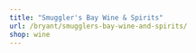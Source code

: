 ```yaml
---
title: "Smuggler's Bay Wine & Spirits"
url: /bryant/smugglers-bay-wine-and-spirits/
shop: wine
---
```

